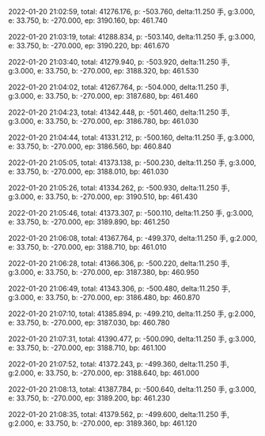 2022-01-20 21:02:59, total: 41276.176, p: -503.760, delta:11.250 手, g:3.000, e: 33.750, b: -270.000, ep: 3190.160, bp: 461.740

2022-01-20 21:03:19, total: 41288.834, p: -503.140, delta:11.250 手, g:3.000, e: 33.750, b: -270.000, ep: 3190.220, bp: 461.670

2022-01-20 21:03:40, total: 41279.940, p: -503.920, delta:11.250 手, g:3.000, e: 33.750, b: -270.000, ep: 3188.320, bp: 461.530

2022-01-20 21:04:02, total: 41267.764, p: -504.000, delta:11.250 手, g:3.000, e: 33.750, b: -270.000, ep: 3187.680, bp: 461.460

2022-01-20 21:04:23, total: 41342.448, p: -501.460, delta:11.250 手, g:3.000, e: 33.750, b: -270.000, ep: 3186.780, bp: 461.030

2022-01-20 21:04:44, total: 41331.212, p: -500.160, delta:11.250 手, g:3.000, e: 33.750, b: -270.000, ep: 3186.560, bp: 460.840

2022-01-20 21:05:05, total: 41373.138, p: -500.230, delta:11.250 手, g:3.000, e: 33.750, b: -270.000, ep: 3188.010, bp: 461.030

2022-01-20 21:05:26, total: 41334.262, p: -500.930, delta:11.250 手, g:3.000, e: 33.750, b: -270.000, ep: 3190.510, bp: 461.430

2022-01-20 21:05:46, total: 41373.307, p: -500.110, delta:11.250 手, g:3.000, e: 33.750, b: -270.000, ep: 3189.890, bp: 461.250

2022-01-20 21:06:08, total: 41367.764, p: -499.370, delta:11.250 手, g:2.000, e: 33.750, b: -270.000, ep: 3188.710, bp: 461.010

2022-01-20 21:06:28, total: 41366.306, p: -500.220, delta:11.250 手, g:3.000, e: 33.750, b: -270.000, ep: 3187.380, bp: 460.950

2022-01-20 21:06:49, total: 41343.306, p: -500.480, delta:11.250 手, g:3.000, e: 33.750, b: -270.000, ep: 3186.480, bp: 460.870

2022-01-20 21:07:10, total: 41385.894, p: -499.210, delta:11.250 手, g:2.000, e: 33.750, b: -270.000, ep: 3187.030, bp: 460.780

2022-01-20 21:07:31, total: 41390.477, p: -500.090, delta:11.250 手, g:3.000, e: 33.750, b: -270.000, ep: 3188.710, bp: 461.100

2022-01-20 21:07:52, total: 41372.243, p: -499.360, delta:11.250 手, g:2.000, e: 33.750, b: -270.000, ep: 3188.640, bp: 461.000

2022-01-20 21:08:13, total: 41387.784, p: -500.640, delta:11.250 手, g:3.000, e: 33.750, b: -270.000, ep: 3189.200, bp: 461.230

2022-01-20 21:08:35, total: 41379.562, p: -499.600, delta:11.250 手, g:2.000, e: 33.750, b: -270.000, ep: 3189.360, bp: 461.120